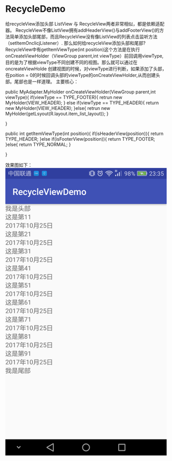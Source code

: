 # RecycleDemo
给recycleView添加头部
ListView 与 RecycleView两者非常相似，都是依赖适配器。
RecycleView不像ListView拥有addHeaderView()与addFooterView()的方法简单添加头部尾部，而且RecycleView没有像ListView的列表点击监听方法（setItemOnclicjListener）.
那么如何给recycleView添加头部和尾部?
RecycleView中有getItemViewType(int position)这个方法是在执行onCreateViewHolder（ViewGroup parent,int viewType）前回调用viewType,目的是为了根据viewType不同创建不同的视图。那么就可以通过在oncreateViewHolde
创建视图的时候，对viewType进行判断，如果添加了头部，在poition = 0的时候回调头部的viewType的onCreateViewHolder,从而创建头部。尾部也是一样道理。
主要核心：


public MyAdapter.MyHolder onCreateViewHolder(ViewGroup parent,int viewType){
   if(viewType == TYPE_FOOTER){
       retrun new MyHolder(VIEW_HEADER);
   } else if(viewType == TYPE_HEADER){
       return new MyHolder(VIEW_HEADER);
   }else{
       retrun new MyHolder(getLsyout(R.layout.item_list_layout));
   }

}

public int getItemViewType(int position){
   if(isHeaderView(position)){
      return TYPE_HEADER;
   }else if(isFooterView(position)){
      return TYPE_FOOTER;
   }else{
      return TYPE_NORMAL;
   }


}

效果图如下：
![image](https://github.com/luguian/RecycleDemo/blob/master/Screenshot.png)
